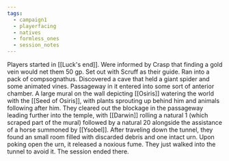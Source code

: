 ```yaml
---
tags:
  - campaign1
  - playerfacing
  - natives
  - formless_ones
  - session_notes
---
```


Players started in [[Luck's end]]. Were informed by Crasp that finding a gold vein would net them 50 gp. Set out with Scruff as their guide. Ran into a pack of compsognathus. Discovered a cave that held a giant spider and some animated vines. Passageway in it entered into some sort of anterior chamber. A large mural on the wall depicting [[Osiris]] watering the world with the [[Seed of Osiris]], with plants sprouting up behind him and animals following after him. They cleared out the blockage in the passageway leading further into the temple, with [[Darwin]] rolling a natural 1 (which scraped part of the mural) followed by a natural 20 alongside the assistance of a horse summoned by [[Ysobel]]. After traveling down the tunnel, they found an small room filled with discarded debris and one intact urn. Upon poking open the urn, it released a noxious fume. They just walked into the tunnel to avoid it. The session ended there.